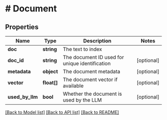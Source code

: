 # # Document

## Properties

Name | Type | Description | Notes
------------ | ------------- | ------------- | -------------
**doc** | **string** | The text to index |
**doc_id** | **string** | The document ID used for unique identification | [optional]
**metadata** | **object** | The document metadata | [optional]
**vector** | **float[]** | The document vector if available | [optional]
**used_by_llm** | **bool** | Whether the document is used by the LLM | [optional]

[[Back to Model list]](../../README.md#models) [[Back to API list]](../../README.md#endpoints) [[Back to README]](../../README.md)
